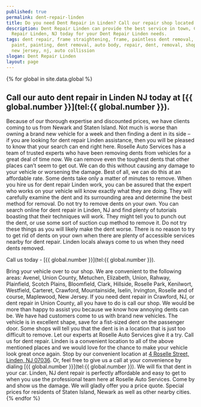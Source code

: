 ```yaml
---
published: true
permalink: dent-repair-linden
title: Do you need Dent Repair in Linden? Call our repair shop located in NJ.
description: Dent Repair Linden can provide the best service in town, Call Dent
  Repair Linden, NJ today for your Dent Repair Linden needs.
tags: dent repair, frame straightening, frame, paintless dent removal, auto
  paint, painting, dent removal, auto body, repair, dent, removal, shop, linden,
  new jersey, nj, auto collission
slogan: Dent Repair Linden
layout: page
---
```


{% for global in site.data.global %}
## Call our auto dent repair in Linden NJ today at [{{ global.number }}](tel:{{ global.number }}).
Because of our thorough expertise and discounted prices, we have clients coming to us from Newark and Staten Island. Not much is worse than owning a brand new vehicle for a week and then finding a dent in its side – if you are looking for dent repair Linden assistance, then you will be pleased to know that your search can end right here. Roselle Auto Services has a team of trusted experts who have been removing dents from vehicles for a great deal of time now. We can remove even the toughest dents that other places can’t seem to get out. We can do this without causing any damage to your vehicle or worsening the damage. Best of all, we can do this at an affordable rate. Some dents take only a matter of minutes to remove. When you hire us for dent repair Linden work, you can be assured that the expert who works on your vehicle will know exactly what they are doing. They will carefully examine the dent and its surrounding area and determine the best method for removal. Do not try to remove dents on your own. You can search online for dent repair in Linden, NJ and find plenty of tutorials boasting that their techniques will work. They might tell you to punch out the dent, or use some sort of suction cup method to remove it. Do not try these things as you will likely make the dent worse. There is no reason to try to get rid of dents on your own when there are plenty of accessible services nearby for dent repair. Linden locals always come to us when they need dents removed.



Call us today - [{{ global.number }}](tel:{{ global.number }}).



Bring your vehicle over to our shop. We are convenient to the following areas: Avenel, Union County, Metuchen, Elizabeth, Union, Rahway, Plainfield, Scotch Plains, Bloomfield, Clark, Hillside, Roselle Park, Kenilwort, Westfield, Carteret, Crawford, Mountainside, Iselin, Irvington, Roselle and of course, Maplewood, New Jersey. If you need dent repair in Crawford, NJ, or dent repair in Union County, all you have to do is call our shop. We would be more than happy to assist you because we know how annoying dents can be. We have had customers come to us with brand new vehicles. The vehicle is in excellent shape, save for a fist-sized dent on the passenger door. Some shops will tell you that the dent is in a location that is just too difficult to remove. Let our experts at Roselle Auto Services give it a try. Call us for dent repair. Linden is a convenient location to all of the above mentioned places and we would love for the chance to make your vehicle look great once again. Stop by our convenient location at [4 Roselle Street, Linden, NJ 07036](https://www.google.com/maps/place/Roselle+Auto+Services+Inc+-+Linden,+NJ/@40.635433,-74.246247,17z/data=!4m7!1m4!3m3!1s0x89c3b2e1928866e5:0xe440b805db07d78e!2sRoselle+Auto+Services+Inc+-+Linden,+NJ!3b1!3m1!1s0x89c3b2e1928866e5:0xe440b805db07d78e). Or, feel free to give us a call at your convenience by dialing [{{ global.number }}](tel:{{ global.number }}). We will fix that dent in your car. Linden, NJ dent repair is perfectly affordable and easy to get to when you use the professional team here at Roselle Auto Services. Come by and show us the damage. We will gladly offer you a price quote. Special prices for residents of Staten Island, Newark as well as other nearby cities.
{% endfor %}
